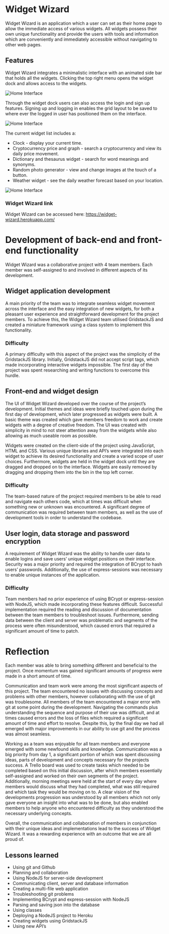 
# Widget Wizard
Widget Wizard is an application which a user can set as their home page to allow the immediate access of various widgets. All widgets possess their own unique functionality and provide the users with tools and information which are conveniently and immediately accessible without navigating to other web pages.

## Features
Widget Wizard integrates a minimalistic interface with an animated side bar that holds all the widgets. Clicking the top right menu opens the widget dock and allows access to the widgets.



![Home Interface](https://github.com/jtabba/Widget_app/blob/main/client/images/README_images/interface_resized.jpeg)

Through the widget dock users can also access the login and sign up features. Signing up and logging in enables the grid layout to be saved to where ever the logged in user has positioned them on the interface.

![Home Interface](https://github.com/jtabba/Widget_app/blob/main/client/images/README_images/sidebar_resized.jpeg)

The current widget list includes a:

- Clock - display your current time.
- Cryptocurrency price and graph - search a cryptocurrency and view its daily price movement.
- Dictionary and thesaurus widget - search for word meanings and synonyms.
- Random photo generator - view and change images at the touch of a button.
- Weather widget - see the daily weather forecast based on your location.

![Home Interface](https://github.com/jtabba/Widget_app/blob/main/client/images/README_images/widgets_resized.jpeg)


### Widget Wizard link
Widget Wizard can be accessed here: https://widget-wizard.herokuapp.com/

# Development of back-end and front-end functionality
Widget Wizard was a collaborative project with 4 team members. Each member was self-assigned to and involved in different aspects of its development. 


## Widget application development 
A main priority of the team was to integrate seamless widget movement across the interface and the easy integration of new widgets, for both a pleasant user experience and straightforward development for the project members. To achieve this, the Widget Wizard team utilised GridstackJS and created a miniature framework using a class system to implement this functionality.

### Difficulty
A primary difficulty with this aspect of the project was the simplicity of the GridstackJS library. Initially, GridstackJS did not accept script tags, which made incorporating interactive widgets impossible. The first day of the project was spent researching and writing functions to overcome this hurdle.


## Front-end and widget design
The UI of Widget Wizard developed over the course of the project’s development. Initial themes and ideas were briefly touched upon during the first day of development, which later progressed as widgets were built. A basic theme was created which gave members freedom to work and create widgets with a degree of creative freedom. The UI was created with simplicity in mind to not steer attention away from the widgets while also allowing as much useable room as possible.

Widgets were created on the client-side of the project using JavaScript, HTML and CSS. Various unique libraries and API’s were integrated into each widget to achieve its desired functionality and create a varied scope of user choices. Furthermore, widgets are held in the widget dock until they are dragged and dropped on to the interface. Widgets are easily removed by dragging and dropping them into the bin in the top left corner.

### Difficulty
The team-based nature of the project required members to be able to read and navigate each others code, which at times was difficult when something new or unknown was encountered. A significant degree of communication was required between team members, as well as the use of development tools in order to understand the codebase. 


## User login, data storage and password encryption 
A requirement of Widget Wizard was the ability to handle user data to enable logins and save users’ unique widget positions on their interface. Security was a major priority and required the integration of BCrypt to hash users’ passwords. Additionally, the use of express-sessions was necessary to enable unique instances of the application.

### Difficulty
Team members had no prior experience of using BCrypt or express-session with NodeJS, which made incorporating these features difficult. Successful implementation required the reading and discussion of documentation between the team members to troubleshoot issues. Furthermore, sending data between the client and server was problematic and segments of the process were often misunderstood, which caused errors that required a significant amount of time to patch.

# Reflection
Each member was able to bring something different and beneficial to the project. Once momentum was gained significant amounts of progress were made in a short amount of time.

Communication and team work were among the most significant aspects of this project. The team encountered no issues with discussing concepts and problems with other members, however collaborating with the use of git was troublesome. All members of the team encountered a major error with git at some point during the development. Navigating the commands plus understanding the sequence and purpose of their use was difficult, and at times caused errors and the loss of files which required a significant amount of time and effort to resolve. Despite this, by the final day we had all emerged with major improvements in our ability to use git and the process was almost seamless.

Working as a team was enjoyable for all team members and everyone emerged with some newfound skills and knowledge. Communication was a big priority from day 1, a significant portion of which was spent discussing ideas, parts of development and concepts necessary for the projects success. A Trello board was used to create tasks which needed to be completed based on this initial discussion, after which members essentially self-assigned and worked on their own segments of the project. Additionally, morning meetings were held at the start of every day where members would discuss what they had completed, what was still required and which task they would be moving on to. A clear vision of the developments progression was understood by all members which not only gave everyone an insight into what was to be done, but also enabled members to help anyone who encountered difficulty as they understood the necessary underlying concepts.

Overall, the communication and collaboration of members in conjunction with their unique ideas and implementations lead to the success of Widget Wizard. It was a rewarding experience with an outcome that we are all proud of.

## Lessons learned
- Using git and Github
- Planning and collaboration 
- Using NodeJS for server-side development
- Communicating client, server and database information
- Creating a multi-file web application
- Troubleshooting git problems
- Implementing BCrypt and express-session with NodeJS
- Parsing and saving json into the database
- Using classes
- Deploying a NodeJS project to Heroku 
- Creating widgets using GridstackJS
- Using new API’s
